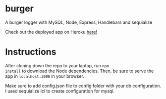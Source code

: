 # burger

A burger logger with MySQL, Node, Express, Handlebars and sequialize

Check out the deployed app on Heroku <a href="https://stark-everglades-70187.herokuapp.com/">here!</a>

# Instructions

After cloning down the repo to your laptop, run <code>npm install</code> to download the Node dependencies. Then, be sure to serve the app in <code>localhost:3000</code> in your browser.

Make sure to add config.json file to config folder with your db configuration. I used sequialize lci to create configuration for mysql.
